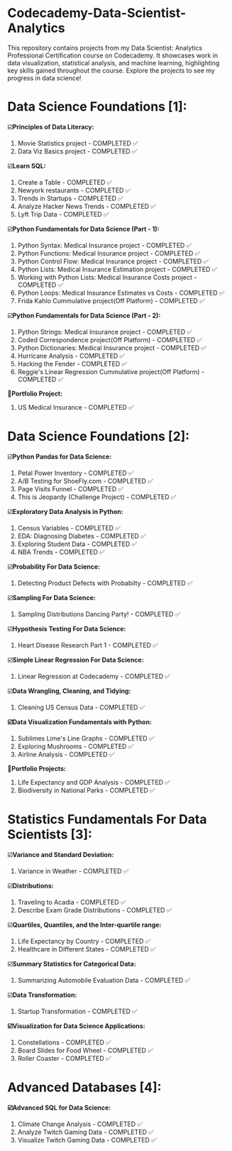 # Codecademy-Data-Scientist-Analytics
This repository contains projects from my Data Scientist: Analytics Professional Certification course on Codecademy. It showcases work in data visualization, statistical analysis, and machine learning, highlighting key skills gained throughout the course. Explore the projects to see my progress in data science!


Data Science Foundations [1]:
=============================

☑️**Principles of Data Literacy:**

1. Movie Statistics project - COMPLETED ✅
2. Data Viz Basics project - COMPLETED ✅ 

☑️**Learn SQL:**

1. Create a Table - COMPLETED ✅
2. Newyork restaurants - COMPLETED ✅
3. Trends in Startups - COMPLETED ✅
4. Analyze Hacker News Trends - COMPLETED ✅
5. Lyft Trip Data - COMPLETED ✅

☑️**Python Fundamentals for Data Science (Part - 1):**

1. Python Syntax: Medical Insurance project - COMPLETED ✅
2. Python Functions: Medical Insurance project - COMPLETED ✅
3. Python Control Flow: Medical Insurance project - COMPLETED ✅
4. Python Lists: Medical Insurance Estimation project - COMPLETED ✅
5. Working with Python Lists: Medical Insurance Costs project - COMPLETED ✅
6. Python Loops: Medical Insurance Estimates vs Costs - COMPLETED ✅
7. Frida Kahlo Cummulative project(Off Platform) - COMPLETED ✅ 

☑️**Python Fundamentals for Data Science (Part - 2):**

1. Python Strings: Medical Insurance project - COMPLETED ✅
2. Coded Correspondence project(Off Platform) - COMPLETED ✅
3. Python Dictionaries: Medical Insurance project - COMPLETED ✅
4. Hurricane Analysis - COMPLETED ✅
5. Hacking the Fender - COMPLETED ✅
6. Reggie's Linear Regression Cummulative project(Off Platform) - COMPLETED ✅

🚀**Portfolio Project:**

1. US Medical Insurance - COMPLETED ✅



Data Science Foundations [2]:
=============================

☑️**Python Pandas for Data Science:**

1. Petal Power Inventory - COMPLETED ✅
2. A/B Testing for ShoeFly.com - COMPLETED ✅
3. Page Visits Funnel - COMPLETED ✅
4. This is Jeopardy (Challenge Project) - COMPLETED ✅

☑️**Exploratory Data Analysis in Python:**

1. Census Variables - COMPLETED ✅
2. EDA: Diagnosing Diabetes - COMPLETED ✅
3. Exploring Student Data - COMPLETED ✅
4. NBA Trends - COMPLETED ✅

☑️**Probability For Data Science:**

1. Detecting Product Defects with Probabilty - COMPLETED ✅

☑️**Sampling For Data Science:**

1. Sampling Distributions Dancing Party! - COMPLETED ✅

☑️**Hypothesis Testing For Data Science:**

1. Heart Disease Research Part 1 - COMPLETED ✅

☑️**Simple Linear Regression For Data Science:**

1. Linear Regression at Codecademy - COMPLETED ✅


☑️**Data Wrangling, Cleaning, and Tidying:**

1. Cleaning US Census Data - COMPLETED ✅


**☑️Data Visualization Fundamentals with Python:**

1. Sublimes Lime's Line Graphs - COMPLETED ✅
2. Exploring Mushrooms - COMPLETED ✅
3. Airline Analysis - COMPLETED ✅


🚀**Portfolio Projects:**

1. Life Expectancy and GDP Analysis - COMPLETED ✅
2. Biodiversity in National Parks - COMPLETED ✅
   


Statistics Fundamentals For Data Scientists [3]:
=================================================

☑️**Variance and Standard Deviation:**

1. Variance in Weather - COMPLETED ✅


☑️**Distributions:**

1. Traveling to Acadia - COMPLETED ✅
2. Describe Exam Grade Distributions - COMPLETED ✅


☑️**Quartiles, Quantiles, and the Inter-quartile range:**

1. Life Expectancy by Country - COMPLETED ✅
2. Healthcare in Different States - COMPLETED ✅


☑️**Summary Statistics for Categorical Data:**

1. Summarizing Automobile Evaluation Data - COMPLETED ✅


☑️**Data Transformation:**

1. Startup Transformation - COMPLETED ✅


**☑️Visualization for Data Science Applications:**

1. Constellations - COMPLETED ✅
2. Board Slides for Food Wheel - COMPLETED ✅
3. Roller Coaster - COMPLETED ✅

   

Advanced Databases [4]:
========================

**☑️Advanced SQL for Data Science:**

1. Climate Change Analysis - COMPLETED ✅
2. Analyze Twitch Gaming Data - COMPLETED ✅
3. Visualize Twitch Gaming Data - COMPLETED ✅


